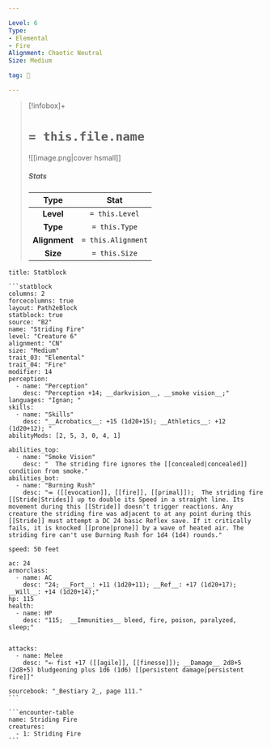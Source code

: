 ```yaml
---

Level: 6
Type:
- Elemental
- Fire
Alignment: Chaotic Neutral
Size: Medium

tag: 👹

---
```


> [!infobox]+
> #  `= this.file.name`
> ![[image.png|cover hsmall]]
> ##### Stats
> Type | Stat |
> :---:|:---:|
> **Level** | `= this.Level` |
> **Type** | `= this.Type` |
> **Alignment** | `= this.Alignment` |
> **Size** | `= this.Size` |



````ad-info
title: Statblock

```statblock
columns: 2
forcecolumns: true
layout: Path2eBlock
statblock: true
source: "B2"
name: "Striding Fire"
level: "Creature 6"
alignment: "CN"
size: "Medium"
trait_03: "Elemental"
trait_04: "Fire"
modifier: 14
perception:
  - name: "Perception"
    desc: "Perception +14; __darkvision__, __smoke vision__;"
languages: "Ignan; "
skills:
  - name: "Skills"
    desc: "__Acrobatics__: +15 (1d20+15); __Athletics__: +12 (1d20+12); "
abilityMods: [2, 5, 3, 0, 4, 1]

abilities_top:
  - name: "Smoke Vision"
    desc: "  The striding fire ignores the [[concealed|concealed]] condition from smoke."
abilities_bot:
  - name: "Burning Rush"
    desc: "⬺ ([[evocation]], [[fire]], [[primal]]);  The striding fire [[Stride|Strides]] up to double its Speed in a straight line. Its movement during this [[Stride]] doesn't trigger reactions. Any creature the striding fire was adjacent to at any point during this [[Stride]] must attempt a DC 24 basic Reflex save. If it critically fails, it is knocked [[prone|prone]] by a wave of heated air. The striding fire can't use Burning Rush for 1d4 (1d4) rounds."

speed: 50 feet

ac: 24
armorclass:
  - name: AC
    desc: "24; __Fort__: +11 (1d20+11); __Ref__: +17 (1d20+17); __Will__: +14 (1d20+14);"
hp: 115
health:
  - name: HP
    desc: "115;  __Immunities__ bleed, fire, poison, paralyzed, sleep;"


attacks:
  - name: Melee
    desc: "⬻ fist +17 ([[agile]], [[finesse]]); __Damage__ 2d8+5 (2d8+5) bludgeoning plus 1d6 (1d6) [[persistent damage|persistent fire]]"

sourcebook: "_Bestiary 2_, page 111."
```

```encounter-table
name: Striding Fire
creatures:
  - 1: Striding Fire
```

````


